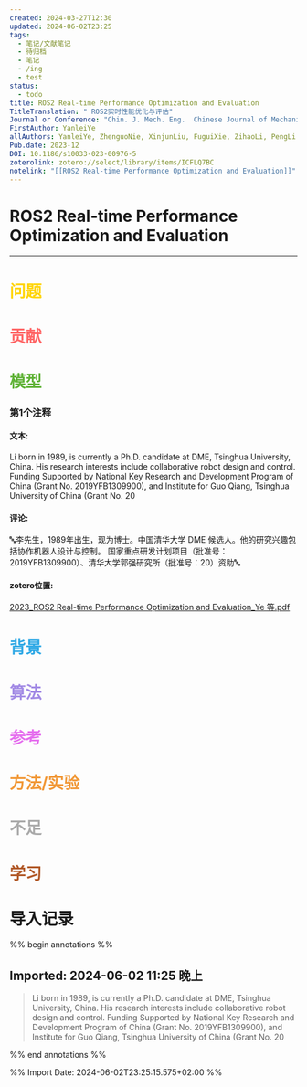 ```yaml
---
created: 2024-03-27T12:30
updated: 2024-06-02T23:25
tags:
  - 笔记/文献笔记
  - 待归档
  - 笔记
  - /ing
  - test
status:
  - todo
title: ROS2 Real-time Performance Optimization and Evaluation
TitleTranslation: " ROS2实时性能优化与评估"
Journal or Conference: "Chin. J. Mech. Eng.  Chinese Journal of Mechanical Engineering "
FirstAuthor: YanleiYe
allAuthors: YanleiYe, ZhenguoNie, XinjunLiu, FuguiXie, ZihaoLi, PengLi
Pub.date: 2023-12
DOI: 10.1186/s10033-023-00976-5
zoterolink: zotero://select/library/items/ICFLQ7BC
notelink: "[[ROS2 Real-time Performance Optimization and Evaluation]]"
---
```

# ROS2 Real-time Performance Optimization and Evaluation
---



# <font color="#ffd400">问题</font>




# <font color="#ff6666">贡献</font>





# <font color="#5fb236">模型</font>


### 第1个注释
#### 文本:
Li born in 1989, is currently a Ph.D. candidate at DME, Tsinghua University, China. His research interests include collaborative robot design and control.  Funding  Supported by National Key Research and Development Program of China (Grant No. 2019YFB1309900), and Institute for Guo Qiang, Tsinghua University of China (Grant No. 20
#### 评论: 
🔤李先生，1989年出生，现为博士。中国清华大学 DME 候选人。他的研究兴趣包括协作机器人设计与控制。  国家重点研发计划项目（批准号：2019YFB1309900）、清华大学郭强研究所（批准号：20）资助🔤
#### zotero位置:
[2023_ROS2 Real-time Performance Optimization and Evaluation_Ye 等.pdf](zotero://open-pdf/library/items/BU6MUUKK?page=15&annotation=VWKTQK33)




# <font color="#2ea8e5">背景</font>





# <font color="#a28ae5">算法</font>





# <font color="#e56eee">参考</font>





# <font color="#f19837">方法/实验</font>





# <font color="#aaaaaa">不足</font>





# <font color="#b15928">学习</font>





# 导入记录
%% begin annotations %%



## Imported: 2024-06-02 11:25 晚上


> Li born in 1989, is currently a Ph.D. candidate at DME, Tsinghua University, China. His research interests include collaborative robot design and control.  Funding  Supported by National Key Research and Development Program of China (Grant No. 2019YFB1309900), and Institute for Guo Qiang, Tsinghua University of China (Grant No. 20



%% end annotations %%


%% Import Date: 2024-06-02T23:25:15.575+02:00 %%
